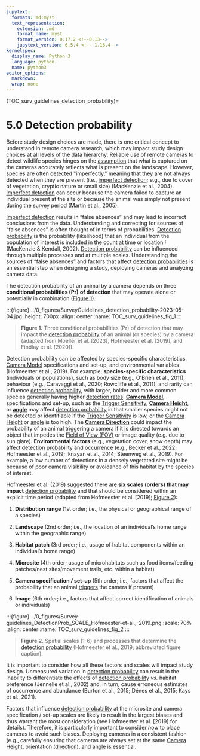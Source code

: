 ```yaml
---
jupytext:
  formats: md:myst
  text_representation:
    extension: .md
    format_name: myst
    format_version: 0.17.2 <!--0.13-->
    jupytext_version: 6.5.4 <!-- 1.16.4-->
kernelspec:
  display_name: Python 3
  language: python
  name: python3
editor_options: 
  markdown: 
  wrap: none
---
```

<style>
.bd-main .bd-content .bd-article-container {
    max-width: 80%;  /* default is 60em */
  }
</style>
(TOC_surv_guidelines_detection_probability)=
# 5.0 Detection probability

Before study design choices are made, there is one critical concept to understand in remote camera research, which may impact study design choices at all levels of the data hierarchy. Reliable use of remote cameras to detect wildlife species hinges on the [assumption](#mods_modelling_assumption) that what is captured on the cameras accurately reflects what is present on the landscape. However, species are often detected "imperfectly," meaning that they are not always detected when they are present (i.e., [imperfect detection](#imperfect_detection); e.g., due to cover of vegetation, cryptic nature or small size) (MacKenzie et al., 2004). [Imperfect detection](#imperfect_detection) can occur because the camera failed to capture an individual present at the site or because the animal was simply not present during the [survey](#survey) period (Martin et al., 2005).

[Imperfect detection](#imperfect_detection) results in “false absences” and may lead to incorrect conclusions from the data. Understanding and correcting for sources of “false absences” is often thought of in terms of probabilities. [Detection probability](#detection_probability) is the probability (likelihood) that an individual from the population of interest is included in the count at time or location *i* (MacKenzie & Kendall, 2002). [Detection probability](#detection_probability) can be influenced through multiple processes and at multiple scales. Understanding the sources of “false absences” and factors that affect [detection probabilities](#detection_probability) is an essential step when designing a study, deploying cameras and analyzing camera data.

The detection probability of an animal by a camera depends on three **conditional probabilities (Pr)** **of detection** that may operate alone or potentially in combination ([Figure 1](#TOC_surv_guidelines_fig_1)).

:::{figure} ../0_figures/SurveyGuidelines_detection_probability-2023-05-04.jpg
:height: 700px
:align: center
:name: TOC_surv_guidelines_fig_1
:::

> **Figure 1.** Three conditional probabilities (Pr) of detection that may impact the [detection probability](#detection_probability) of an animal (or species) by a camera (adapted from Moeller et al. \[2023\], Hofmeester et al. \[2019\], and Findlay et al. \[2020\]).

Detection probability can be affected by species-specific characteristics, [Camera Model](#camera_model) specifications and set-up, and environmental variables (Hofmeester et al., 2019). For example, **species-specific characteristics** (individuals or populations), such as body size (e.g., O'Brien et al., 2011), behaviour (e.g., Caravaggi et al., 2020; Rowcliffe et al., 2011), and rarity can influence [detection probability](#detection_probability), with larger, bolder and more common species generally having higher [detection rates](#detection_rate). [**Camera Model**](#camera_model), specifications and set-up, such as the [Trigger Sensitivity](#settings_trigger_sensitivity), [**Camera Height**](#camera_height), or [**angle**](#camera_angle) may affect [detection probability](#detection_probability) in that smaller species might not be detected or identifiable if the [Trigger Sensitivity](#settings_trigger_sensitivity) is low, or the [Camera Height](#camera_height) or [angle](#camera_angle) is too high. The [**Camera Direction**](#camera_direction) could impact the probability of an animal triggering a camera if it is directed towards an object that impedes the [Field of View (FOV)](#field_of_view) or image quality (e.g. due to sun glare). **Environmental factors** (e.g., vegetation cover, snow depth) may affect [detection probability](#detection_probability) and occurrence (e.g., Becker et al., 2022; Hofmeester et al., 2019; Iknayan et al., 2014; Steenweg et al., 2019). For example, a low number of detections in a densely vegetated site might be because of poor camera visibility or avoidance of this habitat by the species of interest.

Hofmeester et al. (2019) suggested there are **six scales (orders) that may impact** [detection probability](#detection_probability) and that should be considered within an explicit time period (adapted from Hofmeester et al. [2019]; [Figure 2](#TOC_surv_guidelines_fig_2)):

1)  **Distribution range** (1st order; i.e., the physical or geographical range of a species)

2)  **Landscape** (2nd order; i.e., the location of an individual’s home range within the geographic range)

3)  **Habitat patch** (3rd order; i.e., usage of habitat components within an individual’s home range)

4)  **Microsite** (4th order; usage of microhabitats such as food items/feeding patches/nest sites/movement trails, etc. within a habitat)

5)  **Camera specification / set-up** (5th order; i.e., factors that affect the probability that an animal [triggers](#trigger_event) the camera if present)

6)  **Image** (6th order; i.e., factors that affect correct identification of animals or individuals)

:::{figure} ../0_figures/Survey-guidelines_DetectionProb_SCALE_Hofmeester-et-al.,-2019.png
:scale: 70%
:align: center
:name: TOC_surv_guidelines_fig_2
:::

> **Figure 2.** Spatial scales (1-6) and processes that determine the [detection probability](#detection_probability) (Hofmeester et al., 2019; abbreviated figure caption).

It is important to consider how all these factors and scales will impact study design. Unmeasured variation in [detection probability](#detection_probability) can result in the inability to differentiate the effects of [detection probability](#detection_probability) *vs.* habitat preference (Jennelle et al., 2002) and, in turn, cause erroneous estimates of occurrence and abundance (Burton et al., 2015; Dénes et al., 2015; Kays et al., 2021).

Factors that influence [detection probability](#detection_probability) at the microsite and camera specification / set-up scales are likely to result in the largest biases and thus warrant the most consideration (see Hofmeester et al. [2019] for details). Therefore, it is particularly important to consider *how* to place cameras to avoid such biases. Deploying cameras in a consistent fashion (e.g., carefully ensuring that cameras are always set at the same [Camera Height](#camera_height), orientation ([direction](#camera_direction)), and [angle](#camera_angle) is essential.